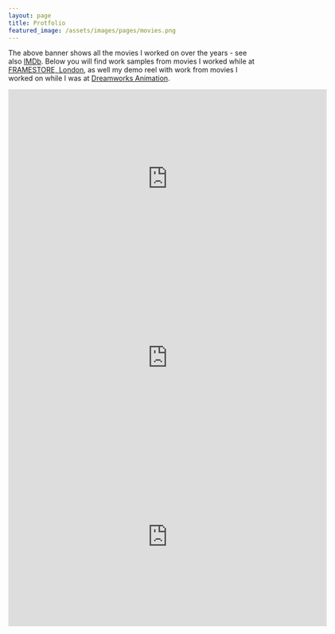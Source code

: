 ```yaml
---
layout: page
title: Protfolio
featured_image: /assets/images/pages/movies.png
---
```


The above banner shows all the movies I worked on over the years - see also [IMDb](https://www.imdb.com/name/nm0652339/). Below you will find work samples from movies I worked while at [FRAMESTORE, London](https://www.framestore.com/), as well my demo reel with work from movies I worked on while I was at [Dreamworks Animation](http://www.dreamworksanimation.com).


<iframe src="https://player.vimeo.com/video/353638267" width="640" height="360" frameborder="0" allow="autoplay; fullscreen" allowfullscreen></iframe>
<iframe src="https://player.vimeo.com/video/353637915" width="640" height="360" frameborder="0" allow="autoplay; fullscreen" allowfullscreen></iframe>
<iframe src="https://player.vimeo.com/video/178415077" width="640" height="360" frameborder="0" allow="autoplay; fullscreen" allowfullscreen></iframe>
